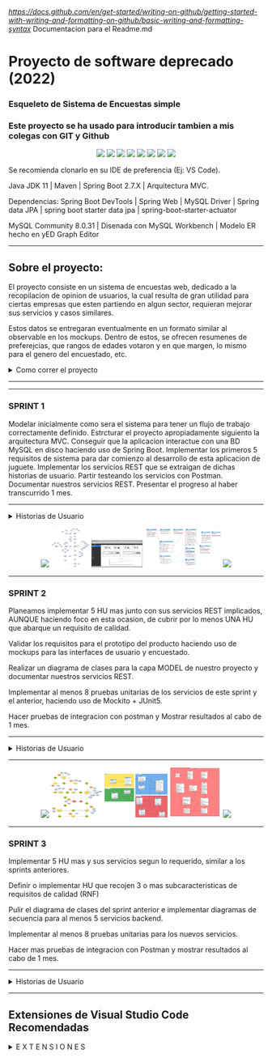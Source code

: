 *https://docs.github.com/en/get-started/writing-on-github/getting-started-with-writing-and-formatting-on-github/basic-writing-and-formatting-syntax*
Documentacion para el Readme.md
<!-- Los comentarios se hacen usando sintaxis HTML -->
<!-- -->
<!--
Group id: com.teamxploitdx
artifact id: proyecto_ubb
 -->

# Proyecto de software deprecado (2022)

### Esqueleto de Sistema de Encuestas simple

### Este proyecto se ha usado para introducir tambien a mis colegas con GIT y Github

<p align="center" width="100%">
    <img width="10%" src="https://brandslogos.com/wp-content/uploads/images/large/java-logo-1.png">
    <img width="10%" src="https://e4developer.com/wp-content/uploads/2018/01/spring-boot.png">
    <img width="10%" src="https://download.logo.wine/logo/MySQL/MySQL-Logo.wine.png">
    <img width="10%" src="https://www.freepnglogos.com/uploads/logo-mysql-png/logo-mysql-how-setup-mysql-workbench-database-for-wordpress-20.png">
    <img width="10%" src="https://upload.wikimedia.org/wikipedia/commons/c/c2/Postman_%28software%29.png">
    <img width="10%" src="https://upload.wikimedia.org/wikipedia/commons/thumb/2/2f/PhpMyAdmin_logo_2010_hidef.svg/1200px-PhpMyAdmin_logo_2010_hidef.svg.png">
    <img width="10%" src="https://junit.org/junit5/assets/img/junit5-logo.png">
    <img width="10%" src="https://static.javatpoint.com/tutorial/mockito/images/mockito.png">
</p>

Se recomienda clonarlo en su IDE de preferencia (Ej: VS Code).

Java JDK 11 | Maven | Spring Boot 2.7.X | Arquitectura MVC.

Dependencias: Spring Boot DevTools | Spring Web | MySQL Driver | Spring data JPA | spring boot starter data jpa | spring-boot-starter-actuator

MySQL Community 8.0.31 | Disenada con MySQL Workbench | Modelo ER hecho en yED Graph Editor
- - -

## Sobre el proyecto:
El proyecto consiste en un sistema de encuestas web, dedicado a la recopilacion de opinion de usuarios, la cual resulta de gran utilidad para ciertas empresas que esten partiendo en algun sector, requieran mejorar sus servicios y casos similares.

Estos datos se entregaran eventualmente en un formato similar al observable en los mockups. Dentro de estos, se ofrecen resumenes de preferejcias, que rangos de edades votaron y en que margen, lo mismo para el genero del encuestado, etc.

<details><summary>Como correr el proyecto</summary>
<p>

    > Crear el proyecto Spring Boot usando el Spring Initializr, o clonarlo de aqui

    > Edite el proyect properties en caso de que falten dependencias

    > Crear una base de datos MYSQL y definir sus credenciales (estas las necesitara el POM)
    >   > Si por alguna razon mysql tira errores al querer usarlo, revisen su configuracion horaria, necesitan tener la configuracion utf-8 Unicode habilitada
    
    > Inicialice la BD con el archivo initDB ubicado en /resources
    
    > Pueble la BD con el archivo populateDB
    
    > configure su archivo POM con un puerto para la spring boot app y la URI adecuada (debe ser distinto al server MySQL)
    
    > Si usa VS Code, asegurese de tener las extensiones apropiadas instaladas
    
    > Haga requests usando POSTMAN o un explorador web para certificar que todo funciona apropiadamente

    > Para ejecutarlo, corra el archivo "ProyectoUbbApplication.java"
</p>
</details>

- - -

<!-- This content will not appear in the rendered Markdown -->
<!-- Los comentarios se hacen usando sintaxis HTML -->
<!-- -->

<!-- > ![Modelo ER](https://github.com/GavenJr/proyectoIngSoftware/blob/master/proyecto_ubb/src/main/resources/model/ER.jpg?raw=true) -->
<!-- <img src="https://github.com/GavenJr/proyectoIngSoftware/blob/master/proyecto_ubb/src/main/resources/model/ER.jpg" width="512x512"> -->

<!-- > ![Modelo Relacional](https://github.com/GavenJr/proyectoIngSoftware/blob/master/proyecto_ubb/src/main/resources/model/Relational_Schema.png?raw=true) -->
<!-- <img src="https://github.com/GavenJr/proyectoIngSoftware/blob/master/proyecto_ubb/src/main/resources/model/Relational_Schema.png" width="512x512"> -->

- - -

### SPRINT 1
Modelar inicialmente como sera el sistema para tener un flujo de trabajo correctamente definido.
Estrcturar el proyecto apropiadamente siguiento la arquitectura MVC.
Conseguir que la aplicacion interactue con una BD MySQL en disco haciendo uso de Spring Boot.
Implementar los primeros 5 requisitos de sistema para dar comienzo al desarrollo de esta aplicacion de juguete.
Implementar los servicios REST que se extraigan de dichas historias de usuario.
Partir testeando los servicios con Postman.
Documentar nuestros servicios REST.
Presentar el progreso al haber transcurrido 1 mes.
- - -

<details><summary>Historias de Usuario</summary>

- - -

##### HU 03 (2 servicios)
<details><summary>VER DETALLES</summary>
<p>
    _**COMO**_ encuestado, **QUIERO** que la aplicación me permita cambiar mis categorías de encuestas favoritas _**PARA**_ que así pueda actualizar mis preferencias de filtrado rápido de encuestas de interés"

    Tablas involucradas:

    - Preferencias
    - Usuario

    Servicios requeridos:

    - Servicio para añadir una preferencia
    - Servicio para eliminar una preferencia

    Escenarios:

    - Escenario 1: Agregar categoría
    Dado que me encuentro en la administración de usuario, al presionar el botón de agregar categoría, el sistema mostrara las categorías disponibles y permitirá seleccionar la que quiero agregar.
    - Escenario 2: Eliminar categoría
    Dado que me encuentro en la administración de usuario, al presionar el botón de eliminar categoría, el sistema mostrara las categorías que actualmente tengo seleccionadas y al seleccionarlas el sistema las eliminara de mis categorías favoritas
    - Escenario 3: Agrega categoría inexistente
    ‌
</p>
</details>

##### HU 18 (1 Servicio)
<details><summary>VER DETALLES</summary>
<p>
    ***COMO*** administrador ***QUIERO*** ser capaz de administrar la visibilidad de mis encuestas ***PARA*** así poder programar la publicación de alguna  ya hecha con anticipación.

    Tablas involucradas:

    - Encuesta

    Servicios requeridos:

    - Servicio para actualizar "visibilidad"

    ‌Escenario:

    - 1. Dado que me encuentro en la pantalla de encuesta al momento en que presiono el botón de "visible" , la encuesta se establecerá como "visible" o "no visible" según corresponda
</p>
</details>

##### HU 19 (2 servicios)
<details><summary>VER DETALLES</summary>
<p>
    ***COMO*** encargado de marketing, ***QUIERO*** ser capaz de limitar el numero de personas que pueden realizar una encuesta ***PARA*** así poder mantener una muestra controlada de datos."

    Tablas involucradas:

    - Encuesta

    Servicios requeridos:

    - Servicio para actualizar el mínimo y máximo de encuestados que pueden responder la encuesta. (2 servicios uno para máx. y otro para min)

    Escenario: 

    Escenario 1: 
</p>
</details>

##### HU 25 (1 Servicio)
<details><summary>VER DETALLES</summary>
<p>
    ***COMO*** encuestado, ***QUIERO*** ser capaz de buscar alguna empresa especifica y ver que encuestas me puede ofrecer ***PARA*** así participar con algún producto de mi interés"

    Tablas involucradas:

    - Empresa
    - Encuesta

    Servicios requeridos:
    \- Encontrar todas las encuestas por el nombre de una empresa (FindAllByName)

    Escenarios: 

    - Escenario 1: Mostrar empresas
    Dado que me encuentro en la categoría de Empresas, el sistema desplegara todas las empresas disponibles, que actualmente tienen encuestas activas.
</p>
</details>

##### HU 32 (3 Servicios)
<details><summary>VER DETALLES</summary>
<p>
    _**COMO** administrador,_ **QUIERO** que la aplicación me permita agregar nuevos empleados de mi empresa _**PARA**_ trabajar con las encuestas y los resultados obtenidos"

    Tablas involucradas:

    - Usuario
    - Rol
    - Empresa

    Servicios requeridos:

    - Servicio para crear un nuevo usuario
    - Servicio para asignar un rol
    - Servicio para asignar empresa

    Escenario 1: Registro de un nuevo usuario

    Dado que me encuentro en la pantalla principal de la empresa, cuando selecciono el botón de  agregar un nuevo usuario a la empresa entonces el sistema deberá mostrar un formulario que permita agregar los datos de mis empleados.

    Escenario 2: Asignación de rol

    Dado que me encuentro en la pantalla de gestión de usuarios de la empresa, cuando selecciono el botón de asignar rol a alguno de mis empleados el sistema deberá 

</p>
</details>

</details>

<!-- NOTA: el tamano solo parece funcionar en incrementos de 10 -->
<p align="center" width="100%">
    <img width="15%" src="https://media.tenor.com/yZRsvoJB9QwAAAAj/wowa-pepe.gif">
    <img width="15%" src="https://github.com/GavenJr/proyectoIngSoftware/blob/master/proyecto_ubb/src/main/resources/model/sprint1/Modelo_Fisico_BD.png">
    <img width="20%" src="https://github.com/GavenJr/proyectoIngSoftware/blob/master/proyecto_ubb/src/main/resources/Mockups/ventana_admin2.png">
    <img width="30%" src="https://github.com/GavenJr/proyectoIngSoftware/blob/master/proyecto_ubb/src/main/resources/model/sprint1/Representacion_SQL.PNG">
    <img width="10%" src="https://static.wikia.nocookie.net/fridaynightfunking/images/0/05/CryingEmojiUp.png/revision/latest/scale-to-width-down/250?cb=20210715175906">
</p>

- - -

### SPRINT 2
Planeamos implementar 5 HU mas junto con sus servicios REST implicados, AUNQUE haciendo foco en esta ocasion, de cubrir por lo menos UNA HU que abarque un requisito de calidad.

Validar los requisitos para el prototipo del producto haciendo uso de mockups para las interfaces de usuario y encuestado.

Realizar un diagrama de clases para la capa MODEL de nuestro proyecto y documentar nuestros servicios REST.

Implementar al menos 8 pruebas unitarias de los servicios de este sprint y el anterior, haciendo uso de Mockito + JUnit5.

Hacer pruebas de integracion con postman y Mostrar resultados al cabo de 1 mes.

- - -

<details><summary>Historias de Usuario</summary>

##### HU 01/06 (2 servicios)
<details><summary>VER DETALLES</summary>
<p>
    HU_01 y HU_06 (REPETIDA): Cómo *usuario, necesito que la web permita crear encuestas de selección múltiple para realizar mis análisis de forma efectiva.

    Escenario 1: Creacion de encuesta

    En el menu de "Mis encuestas", habra un boton para crear una encuesta vacia y NO visible por defecto, a la que habra que dar un nombre para confirmar que existe.

    Escenario 2: Usuario no existe

    Dado que me encuentro en la pantalla principal, cuando selecciono el botón de inicio de sesión entonces el sistema deberá informar si mi usuario esta registrado o no.

    Servicios a implementar:

    Servicio que agrega una nueva encuesta

    Servicio que devuelve una encuesta basado en su nombre

    Tablas involucradas:

    Encuesta

</p>
</details>

##### HU 05 (1 Servicio)
<details><summary>VER DETALLES</summary>
<p>
    HU_05: Como encuestado deseo poder crear una cuenta en la plataforma

    Escenario 1: Creación de usuario

    Dado que me encuentro en la pantalla principal, cuando selecciono el botón de registrar entonces el sistema deberá mostrar un formulario de registro donde pueda ingresar mis datos.

    Escenario 2: Usuario no existe

    Dado que me encuentro en la pantalla principal, cuando selecciono el botón de inicio de sesión entonces el sistema deberá informar si mi usuario esta registrado o no.

    Servicios a implementar:

    Servicio que agrega un nuevo encuestado

    Tablas involucradas:

    Encuestado
</p>
</details>

##### HU 16 (n servicios)
<details><summary>VER DETALLES</summary>
<p>
    HU_16: COMO administrador QUIERO que mis encuestas puedan describir su proposito en una descripcion PARA que mis encuestados sepan lo que necesiten para su desarrollo
</p>
</details>

##### HU 17 (2 servicios?)
<details><summary>VER DETALLES</summary>
<p>
    COMO usuario QUIERO ser capaz de definir que categorias de encuesta me interesa explorar o recibir PARA aportar en temas que sean de mi interes
</p>
</details>

##### HU 27 (5 Servicios)
<details><summary>VER DETALLES</summary>
<p>
    HU_27: "Como encargado de marketing desearía poder eliminar una encuesta aun no publicada para así evitar que una encesta mal formulada salga al publico"
    
    Escenario 1: Eliminacion de encuesta antes de su publicacion

    En el menu de "Mis encuestas", habra un boton para eliminar cualquier encuesta que se encuentre sin publicar (fecha inicio nula o mayor a la actual, Y esta oculta). Se deberan eliminar igualmente las preguntas y alternativas asociadas.

    Escenario 2: Eliminacion de encuesta despues de su publicacion

    En el menu de "Mis encuestas", se procedera similar al escenario 1, solo que se dara una advertencia pidiendo al usuario cerrar su encuesta antes de proceder similar al escenario 1.
    En este caso habran respuestas realizadas, por lo que se debera eliminar estas igualmente, asi como de los borradores que hayan dejado los encuestados por ahi dispersadas.

    Servicios a implementar:

    Servicio que elimina una nueva encuesta
    Servicio que elimina las preguntas asociadas
    Servicio que elimina las alternativas asociadas a las preguntas
    Servicio que elimina las respuestas asociadas (en caso de haber para el escenario 2)
    Servicio que elimina los borradores de los encuestados (escenario 2)

    Tablas involucradas:

    Encuesta
    Pregunta
    Alternativa
    Borrador
    Respuesta

</p>
</details>

</details>

- - -
<!-- Imagenes alineadas unas con las otras con un tamano del 30% -->
<p align="center" width="100%">
    <img width="10%" src="https://www.pngkit.com/png/full/402-4028532_the-great-papyrus-great-papyrus.png">
    <img width="20%" src="https://github.com/GavenJr/proyectoIngSoftware/blob/master/proyecto_ubb/src/main/resources/model/sprint2/ER_2.jpg">
    <img width="25%" src="https://github.com/GavenJr/proyectoIngSoftware/blob/master/proyecto_ubb/src/main/resources/model/sprint2/Relational_Schema_2.png">
    <img width="20%" src="https://github.com/GavenJr/proyectoIngSoftware/blob/master/proyecto_ubb/src/main/resources/model/sprint2/1-Modelo.png">
    <img width="10%" src="https://www.nicepng.com/png/full/26-267104_sans-sans-sprite.png">
</p>

- - -
### SPRINT 3
Implementar 5 HU mas y sus servicios segun lo requerido, similar a los sprints anteriores.

Definir o implementar HU que recojen 3 o mas subcaracteristicas de requisitos de calidad (RNF)

Pulir el diagrama de clases del sprint anterior e implementar diagramas de secuencia para al menos 5 servicios backend.

Implementar al menos 8 pruebas unitarias para los nuevos servicios.

Hacer mas pruebas de integracion con Postman y mostrar resultados al cabo de 1 mes.

- - -

<details><summary>Historias de Usuario</summary>


##### HU sample Text
<details><summary>VER DETALLES</summary>
<p>
    COMO usuario NECESITO poder eliminar preguntas y por ende las alternativas PARA aquellas qué considere necesario
</p>
</details>

</details>

- - -


## Extensiones de Visual Studio Code Recomendadas
<details><summary>E X T E N S I O N E S</summary>
<p>
https://marketplace.visualstudio.com/items?itemName=vscjava.vscode-java-pack

https://marketplace.visualstudio.com/items?itemName=Pivotal.vscode-boot-dev-pack

https://marketplace.visualstudio.com/items?itemName=developersoapbox.vscode-springboot-developer-pack

https://marketplace.visualstudio.com/items?itemName=donjayamanne.git-extension-pack

https://marketplace.visualstudio.com/items?itemName=waderyan.gitblame

https://marketplace.visualstudio.com/items?itemName=mhutchie.git-graph

https://marketplace.visualstudio.com/items?itemName=GitHub.codespaces

https://marketplace.visualstudio.com/items?itemName=GitHub.vscode-pull-request-github

https://marketplace.visualstudio.com/items?itemName=DotJoshJohnson.xml
</p>
</details>
